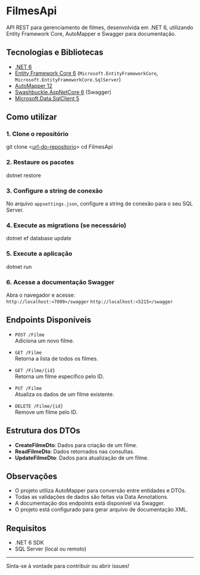 # FilmesApi

API REST para gerenciamento de filmes, desenvolvida em .NET 6, utilizando Entity Framework Core, AutoMapper e Swagger para documentação.

## Tecnologias e Bibliotecas

- [.NET 6](https://dotnet.microsoft.com/en-us/download/dotnet/6.0)
- [Entity Framework Core 6](https://docs.microsoft.com/ef/core/) (`Microsoft.EntityFrameworkCore`, `Microsoft.EntityFrameworkCore.SqlServer`)
- [AutoMapper 12](https://automapper.org/)
- [Swashbuckle.AspNetCore 6](https://github.com/domaindrivendev/Swashbuckle.AspNetCore) (Swagger)
- [Microsoft.Data.SqlClient 5](https://docs.microsoft.com/sql/connect/ado-net/sqlclient-for-sql-server)

## Como utilizar

### 1. Clone o repositório
git clone <[url-do-repositorio](https://github.com/Guilherme-Sousa-Silva/FilmesApi.git)> cd FilmesApi

### 2. Restaure os pacotes
dotnet restore

### 3. Configure a string de conexão
No arquivo `appsettings.json`, configure a string de conexão para o seu SQL Server.

### 4. Execute as migrations (se necessário)
dotnet ef database update

### 5. Execute a aplicação
dotnet run

### 6. Acesse a documentação Swagger

Abra o navegador e acesse:  
`http://localhost:<7009>/swagger`
`http://localhost:<5215>/swagger`

## Endpoints Disponíveis

- `POST /Filme`  
  Adiciona um novo filme.

- `GET /Filme`  
  Retorna a lista de todos os filmes.

- `GET /Filme/{id}`  
  Retorna um filme específico pelo ID.

- `PUT /Filme`  
  Atualiza os dados de um filme existente.

- `DELETE /Filme/{id}`  
  Remove um filme pelo ID.

## Estrutura dos DTOs

- **CreateFilmeDto**: Dados para criação de um filme.
- **ReadFilmeDto**: Dados retornados nas consultas.
- **UpdateFilmeDto**: Dados para atualização de um filme.

## Observações

- O projeto utiliza AutoMapper para conversão entre entidades e DTOs.
- Todas as validações de dados são feitas via Data Annotations.
- A documentação dos endpoints está disponível via Swagger.
- O projeto está configurado para gerar arquivo de documentação XML.

## Requisitos

- .NET 6 SDK
- SQL Server (local ou remoto)

---

Sinta-se à vontade para contribuir ou abrir issues!
